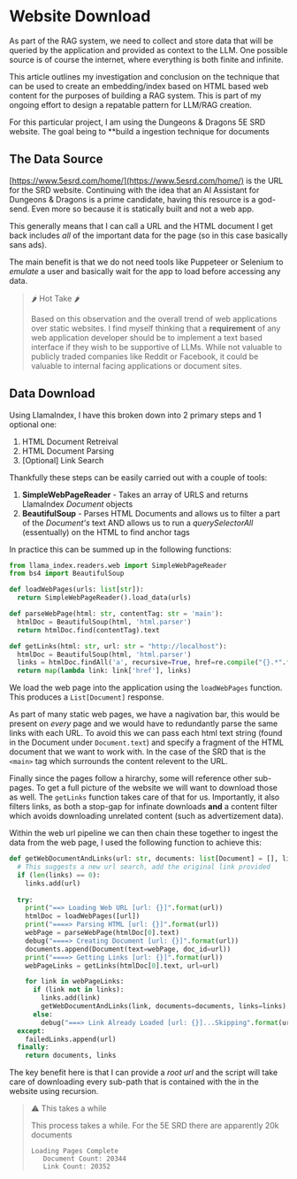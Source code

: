 # Website Download

As part of the RAG system, we need to collect and store data that will be queried by the application and provided as context to the LLM.  One possible source is of course the internet, where everything is both finite and infinite.

This article outlines my investigation and conclusion on the technique that can be used to create an embedding/index based on HTML based web content for the purposes of building a RAG system.  This is part of my ongoing effort to design a repatable pattern for LLM/RAG creation.

For this particular project, I am using the Dungeons & Dragons 5E SRD website.  The goal being to **build a ingestion technique for documents

## The Data Source

[https://www.5esrd.com/home/](https://www.5esrd.com/home/) is the URL for the SRD website.  Continuing with the idea that an AI Assistant for Dungeons & Dragons is a prime candidate, having this resource is a god-send.  Even more so because it is statically built and not a web app.  

This generally means that I can call a URL and the HTML document I get back includes _all_ of the important data for the page (so in this case basically sans ads).

The main benefit is that we do not need tools like Puppeteer or Selenium to _emulate_ a user and basically wait for the app to load before accessing any data.

> 🌶️ Hot Take 🌶️
> 
> Based on this observation and the overall trend of web applications over static websites.  I find myself thinking that a **requirement** of any web application developer should be to implement a text based interface if they wish to be supportive of LLMs.  While not valuable to publicly traded companies like Reddit or Facebook, it could be valuable to internal facing applications or document sites.

## Data Download



Using LlamaIndex, I have this broken down into 2 primary steps and 1 optional one:

1. HTML Document Retreival
2. HTML Document Parsing
3. [Optional] Link Search

Thankfully these steps can be easily carried out with a couple of tools:

1. **SimpleWebPageReader** - Takes an array of URLS and returns LlamaIndex _Document_ objects
2. **BeautifulSoup** - Parses HTML Documents and allows us to filter a part of the _Document's_ text AND allows us to run a _querySelectorAll_ (essentually) on the HTML to find anchor tags

In practice this can be summed up in the following functions:

```python
from llama_index.readers.web import SimpleWebPageReader
from bs4 import BeautifulSoup

def loadWebPages(urls: list[str]):
  return SimpleWebPageReader().load_data(urls)

def parseWebPage(html: str, contentTag: str = 'main'):
  htmlDoc = BeautifulSoup(html, 'html.parser')
  return htmlDoc.find(contentTag).text

def getLinks(html: str, url: str = "http://localhost"):
  htmlDoc = BeautifulSoup(html, 'html.parser')
  links = htmlDoc.findAll('a', recursive=True, href=re.compile("{}.*".format(url)))
  return map(lambda link: link['href'], links)
```

We load the web page into the application using the `loadWebPages` function.  This produces a `List[Document]` response.

As part of many static web pages, we have a nagivation bar, this would be present on _every_ page and we would have to redundantly parse the same links with each URL.  To avoid this we can pass each html text string (found in the Document under `Document.text`) and specify a fragment of the HTML document that we want to work with.  In the case of the SRD that is the `<main>` tag which surrounds the content relevent to the URL.

Finally since the pages follow a hirarchy, some will reference other sub-pages.  To get a full picture of the website we will want to download those as well.  The `getLinks` function takes care of that for us.  Importantly, it also filters links, as both a stop-gap for infinate downloads **and** a content filter which avoids downloading unrelated content (such as advertizement data).

Within the web url pipeline we can then chain these together to ingest the data from the web page,  I used the following function to achieve this:

```python
def getWebDocumentAndLinks(url: str, documents: list[Document] = [], links: set = set()):
  # This suggests a new url search, add the original link provided
  if (len(links) == 0):
    links.add(url)
  
  try:
    print("==> Loading Web URL [url: {}]".format(url))
    htmlDoc = loadWebPages([url])
    print("====> Parsing HTML [url: {}]".format(url))
    webPage = parseWebPage(htmlDoc[0].text)
    debug("====> Creating Document [url: {}]".format(url))
    documents.append(Document(text=webPage, doc_id=url))
    print("====> Getting Links [url: {}]".format(url))
    webPageLinks = getLinks(htmlDoc[0].text, url=url)

    for link in webPageLinks:
      if (link not in links):
        links.add(link)
        getWebDocumentAndLinks(link, documents=documents, links=links)
      else:
        debug("===> Link Already Loaded [url: {}]...Skipping".format(url))
  except:
    failedLinks.append(url)
  finally:
    return documents, links
```

The key benefit here is that I can provide a _root url_ and the script will take care of downloading every sub-path that is contained with the in the website using recursion.

> ⚠️ This takes a while
>
> This process takes a while.  For the 5E SRD there are apparently 20k documents
> ```
> Loading Pages Complete
>    Document Count: 20344
>    Link Count: 20352
> ```

